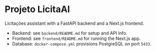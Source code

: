 # Projeto LicitaAI

Licitações assistant with a FastAPI backend and a Next.js frontend.

- Backend: see `backend/README.md` for setup and API info.
- Frontend: see `frontend/README.md` for running the Next.js app.
- Database: `docker-compose.yml` provisions PostgreSQL on port `5433`.
